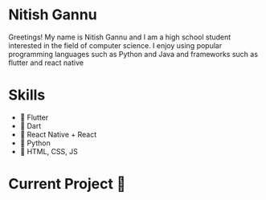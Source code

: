 # Nitish Gannu
Greetings! My name is Nitish Gannu and I am a high school student interested in the field of computer science. I enjoy using popular programming languages such as Python and Java and frameworks such as flutter and react native

# Skills
* 📱 Flutter
* 🎯 Dart
* 🔩 React Native + React
* 🐍 Python
* 🎨 HTML, CSS, JS

# Current Project 📱 






